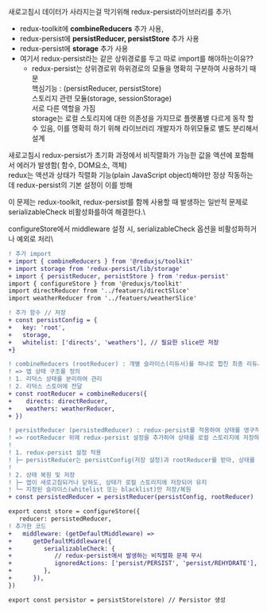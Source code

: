 새로고침시 데이터가 사라지는걸 막기위해 redux-persist라이브러리를 추가\

-  redux-toolkit에 **combineReducers** 추가 사용,
-  redux-persist에 **persistReducer, persistStore** 추가 사용
-  redux-persist에 **storage** 추가 사용
-  여기서 redux-persist라는 같은 상위경로를 두고 따로 import를 해야하는이유??
   -  redux-persist는 상위경로위 하위경로의 모듈을 명확히 구분하여 사용하기 때문\
      핵심기능 : (persistReducer, persistStore)\
      스토리지 관련 모듈(storage, sessionStorage)\
      서로 다른 역할을 가짐\
      storage는 로컬 스토리지에 대한 의존성을 가지므로 플랫폼별 다르게 동작 할 수 있음, 이를 명확히 하기 위해 라이브러리 개발자가 하위모듈로 별도 분리해서 설계

새로고침시 redux-persist가 초기화 과정에서 비직렬화가 가능한 값을 액션에 포함해서 에러가 발생함( 함수, DOM요소, 객체)\
redux는 액션과 상태가 직렬화 기능(plain JavaScript object)해야만 정상 작동하는데 redux-persist의 기본 설정이 이를 방해

이 문제는 redux-toolkit, redux-persist를 함께 사용할 때 발생하는 일반적 문제로\
serializableCheck 비활성화를하여 해결한다.\

configureStore에서 middleware 설정 시, serializableCheck 옵션을 비활성화하거나 예외로 처리\

```diff
! 추가 import
+ import { combineReducers } from '@reduxjs/toolkit'
+ import storage from 'redux-persist/lib/storage'
+ import { persistReducer, persistStore } from 'redux-persist'
import { configureStore } from '@reduxjs/toolkit'
import directReducer from '../featuers/directSlice'
import weatherReducer from '../featuers/weatherSlice'

! 추가 함수 // 저장
+ const persistConfig = {
+   key: 'root',
+   storage,
+   whitelist: ['directs', 'weathers'], // 필요한 slice만 저장
+}

! combineReducers (rootReducer) : 개별 슬라이스(리듀서)를 하나로 합친 최종 리듀서
! => 앱 상태 구조를 정의
! 1. 리덕스 상태를 분리하여 관리
! 2. 리덕스 스토어에 전달
+ const rootReducer = combineReducers({
+    directs: directReducer,
+    weathers: weatherReducer,
+ })

! persistReducer (persistedReducer) : redux-persist를 적용하여 상태를 영구적으로 저장(persist)하도록 확장된 리듀서
! => rootReducer 위에 redux-persist 설정을 추가하여 상태를 로컬 스토리지에 저장하고 복원 // persistedReducer는 store에 전달
!
! 1. redux-persist 설정 적용
! ├─ persistReducer는 persistConfig(저장 설정)과 rootReducer를 받아, 상태를 로컬 스토리지 또는 세션 스토리지에 저장하고 복원할 수 있도록 설정
!
! 2. 상태 복원 및 저장
! ├─ 앱이 새로고침되거나 닫혀도, 상태가 로컬 스토리지에 저장되어 유지
! └─ 지정된 슬라이스(whitelist 또는 blacklist)만 저장/복원
+ const persistedReducer = persistReducer(persistConfig, rootReducer)

export const store = configureStore({
   reducer: persistedReducer,
! 추가한 코드
+   middleware: (getDefaultMiddleware) =>
+      getDefaultMiddleware({
+         serializableCheck: {
+            // redux-persist에서 발생하는 비직렬화 문제 무시
+            ignoredActions: ['persist/PERSIST', 'persist/REHYDRATE'],
+         },
+      }),
})

export const persistor = persistStore(store) // Persistor 생성

```
